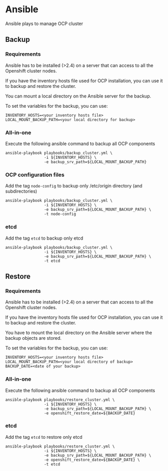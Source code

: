# Ansible

Ansible plays to manage OCP cluster

## Backup

### Requirements

Ansible has to be installed (>2.4) on a server that can access to all the Openshift cluster nodes.

If you have the inventory hosts file used for OCP installation, you can use it to backup and restore the cluster. 

You can mount a local directory on the Ansible server for the backup.

To set the variables for the backup, you can use:

```shell
INVENTORY_HOSTS=<your inventory hosts file>
LOCAL_MOUNT_BACKUP_PATH=<your local directory for backup>
```

### All-in-one

Execute the following ansible command to backup all OCP components

```shell
ansible-playbook playbooks/backup_cluster.yml \
                 -i ${INVENTORY_HOSTS} \
                 -e backup_srv_path=${LOCAL_MOUNT_BACKUP_PATH}
```

### OCP configuration files

Add the tag `node-config`  to backup only /etc/origin directory (and subdirectories)

```shell
ansible-playbook playbooks/backup_cluster.yml \
                 -i ${INVENTORY_HOSTS} \
                 -e backup_srv_path=${LOCAL_MOUNT_BACKUP_PATH} \
                 -t node-config
```

### etcd

Add the tag `etcd`  to backup only etcd

```shell
ansible-playbook playbooks/backup_cluster.yml \
                 -i ${INVENTORY_HOSTS} \
                 -e backup_srv_path=${LOCAL_MOUNT_BACKUP_PATH} \
                 -t etcd
```

## Restore

### Requirements

Ansible has to be installed (>2.4) on a server that can access to all the Openshift cluster nodes.

If you have the inventory hosts file used for OCP installation, you can use it to backup and restore the cluster. 

You have to mount the local directory on the Ansible server where the backup objects are stored.

To set the variables for the backup, you can use:

```shell
INVENTORY_HOSTS=<your inventory hosts file>
LOCAL_MOUNT_BACKUP_PATH=<your local directory of backup>
BACKUP_DATE=<date of your backup>
```

### All-in-one

Execute the following ansible command to backup all OCP components

```shell
ansible-playbook playbooks/restore_cluster.yml \
                 -i ${INVENTORY_HOSTS} \
                 -e backup_srv_path=${LOCAL_MOUNT_BACKUP_PATH} \
                 -e openshift_restore_date=${BACKUP_DATE}
```

### etcd

Add the tag `etcd`  to restore only etcd

```shell
ansible-playbook playbooks/restore_cluster.yml \
                 -i ${INVENTORY_HOSTS} \
                 -e backup_srv_path=${LOCAL_MOUNT_BACKUP_PATH} \
                 -e openshift_restore_date=${BACKUP_DATE} \
                 -t etcd
```
